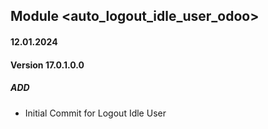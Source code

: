 ## Module <auto_logout_idle_user_odoo>

#### 12.01.2024
#### Version 17.0.1.0.0
##### ADD
- Initial Commit for Logout Idle User